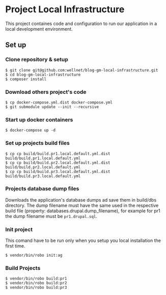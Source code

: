 # Project Local Infrastructure #

This project containes code and configuration to run our application in a local development environment.

## Set up ##

### Clone repository & setup ###
```
$ git clone git@github.com:wellnet/blog-gm-local-infrastructure.git
$ cd blog-gm-local-infrastructure
$ composer install
```

### Download others project's code ###
```
$ cp docker-compose.yml.dist docker-compose.yml
$ git submodule update --init --recursive
```

### Start up docker containers ###
```
$ docker-compose up -d
```

### Set up projects build files ###
```
$ cp cp build/build.pr1.local.default.yml.dist build/build.pr1.local.default.yml
$ cp cp build/build.pr2.local.default.yml.dist build/build.pr2.local.default.yml
$ cp cp build/build.pr3.local.default.yml.dist build/build.pr3.local.default.yml
```

### Projects database dump files ###
Downloads the application's database dumps ad save them in build/dbs directory. The dump filename must have the same used in the respective build file (property: databases.drupal.dump_filename), for example for pr1 the dump filename must be `pr1.drupal.sql`.

### Init project ###
This comand have to be run only when you setup you local installation the first time.
```
$ vendor/bin/robo init:ag
```

### Build Projects ###
```
$ vendor/bin/robo build:pr1
$ vendor/bin/robo build:pr2
$ vendor/bin/robo build:pr3
```